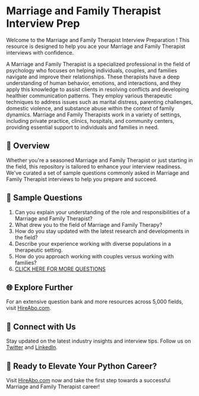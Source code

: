 # Marriage and Family Therapist Interview Prep

Welcome to the Marriage and Family Therapist Interview Preparation ! This resource is designed to help you ace your Marriage and Family Therapist interviews with confidence.

A Marriage and Family Therapist is a specialized professional in the field of psychology who focuses on helping individuals, couples, and families navigate and improve their relationships. These therapists have a deep understanding of human behavior, emotions, and interactions, and they apply this knowledge to assist clients in resolving conflicts and developing healthier communication patterns. They employ various therapeutic techniques to address issues such as marital distress, parenting challenges, domestic violence, and substance abuse within the context of family dynamics. Marriage and Family Therapists work in a variety of settings, including private practice, clinics, hospitals, and community centers, providing essential support to individuals and families in need.

## 🚀 Overview

Whether you're a seasoned Marriage and Family Therapist or just starting in the field, this repository is tailored to enhance your interview readiness. We've curated a set of sample questions commonly asked in Marriage and Family Therapist interviews to help you prepare and succeed.

## 📝 Sample Questions

1. Can you explain your understanding of the role and responsibilities of a Marriage and Family Therapist?
2. What drew you to the field of Marriage and Family Therapy?
3. How do you stay updated with the latest research and developments in the field?
4. Describe your experience working with diverse populations in a therapeutic setting.
5. How do you approach working with couples versus working with families?
6. [CLICK HERE FOR MORE QUESTIONS](https://hireabo.com/job/7_0_26/Marriage%20and%20Family%20Therapist)

## 🌐 Explore Further

For an extensive question bank and more resources across 5,000 fields, visit [HireAbo.com](https://www.hireabo.com).

## 📱 Connect with Us

Stay updated on the latest industry insights and interview tips. Follow us on [Twitter](https://twitter.com/hireabo) and [LinkedIn](https://www.linkedin.com/in/hire-abo-3609972a8/).

## 🚀 Ready to Elevate Your Python Career?

Visit [HireAbo.com](https://www.hireabo.com) now and take the first step towards a successful Marriage and Family Therapist career!